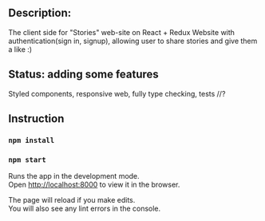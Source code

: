 ## Description: 
The client side for "Stories" web-site on React + Redux
Website with authentication(sign in, signup), allowing user to share stories and give them a like :) 

## Status: adding some features
Styled components,
responsive web,
fully type checking,
tests //?

## Instruction

### `npm install`

### `npm start`

Runs the app in the development mode.<br>
Open [http://localhost:8000](http://localhost:3000) to view it in the browser.

The page will reload if you make edits.<br>
You will also see any lint errors in the console.

